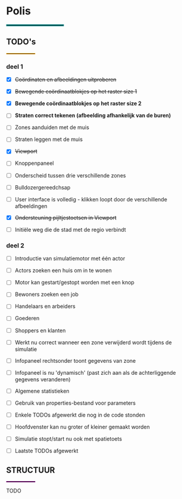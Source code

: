 # Polis

<hr width="30%" style="border:2px solid teal"> </hr>

## TODO's
<hr width="15%" style="border:1px solid orange"> </hr>

### deel 1

- [X] ~~Coördinaten en afbeeldingen uitproberen~~

- [X] ~~Bewegende coördinaatblokjes op het raster size 1~~

- [X] **Bewegende coördinaatblokjes op het raster size 2**

- [ ] **Straten correct tekenen (afbeelding afhankelijk van de buren)**

- [ ] Zones aanduiden met de muis

- [ ] Straten leggen met de muis

- [x] ~~Viewport~~

- [ ] Knoppenpaneel

- [ ] Onderscheid tussen drie verschillende zones

- [ ] Bulldozergereedchsap

- [ ] User interface is volledig - klikken loopt door de verschillende afbeeldingen

- [x] ~~Ondersteuning pijltjestoetsen in Viewport~~

- [ ] Initiële weg die de stad met de regio verbindt



### deel 2

- [ ] Introductie van simulatiemotor met één actor

- [ ] Actors zoeken een huis om in te wonen

- [ ] Motor kan gestart/gestopt worden met een knop

- [ ] Bewoners zoeken een job

- [ ] Handelaars en arbeiders

- [ ] Goederen

- [ ] Shoppers en klanten

- [ ] Werkt nu correct wanneer een zone verwijderd wordt tijdens de simulatie

- [ ] Infopaneel rechtsonder toont gegevens van zone

- [ ] Infopaneel is nu 'dynamisch' (past zich aan als de achterliggende gegevens veranderen)

- [ ] Algemene statistieken

- [ ] Gebruik van properties-bestand voor parameters

- [ ] Enkele TODOs afgewerkt die nog in de code stonden

- [ ] Hoofdvenster kan nu groter of kleiner gemaakt worden

- [ ] Simulatie stopt/start nu ook met spatietoets

- [ ] Laatste TODOs afgewerkt


## STRUCTUUR 
<hr width="15%" style="border:1px solid purple"> </hr>

TODO